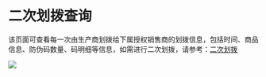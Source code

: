 # 二次划拨查询

该页面可查看每一次由生产商划拨给下属授权销售商的划拨信息，包括时间、商品信息、防伪码数量、码明细等信息，如需进行二次划拨，请参考：[二次划拨](https://help.stringon.com/manual-matrix/c3/c3-3/c3-3-2)

![](http://md.stringon.com/img/%7Bfilename%7D%7B.suffix%7D20200903170624.png)